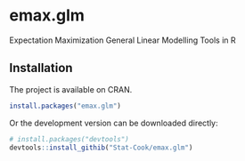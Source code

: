 # emax.glm
Expectation Maximization General Linear Modelling Tools in R

## Installation

The project is available on CRAN.

``` R
install.packages("emax.glm")
```

Or the development version can be downloaded directly:

``` R
# install.packages("devtools")
devtools::install_githib("Stat-Cook/emax.glm")
```
